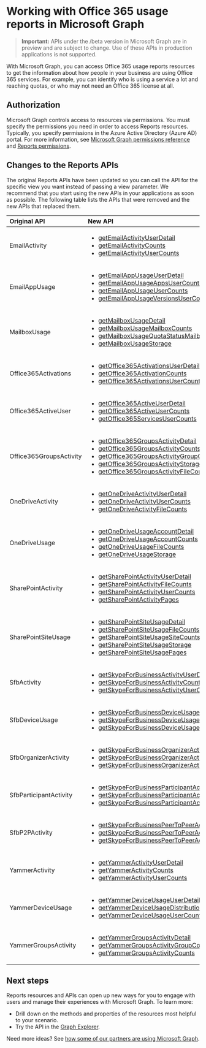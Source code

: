 # Working with Office 365 usage reports in Microsoft Graph

> **Important:** APIs under the /beta version in Microsoft Graph are in preview and are subject to change. Use of these APIs in production applications is not supported.

With Microsoft Graph, you can access Office 365 usage reports resources to get the information about how people in your business are using Office 365 services. For example, you can identify who is using a service a lot and reaching quotas, or who may not need an Office 365 license at all.

## Authorization

Microsoft Graph controls access to resources via permissions. You must specify the permissions you need in order to access Reports resources. Typically, you specify permissions in the Azure Active Directory (Azure AD) portal. For more information, see [Microsoft Graph permissions reference](../concepts/permissions_reference.md) and [Reports permissions](../concepts/permissions_reference.md#reports-permissions).

## Changes to the Reports APIs

The original Reports APIs have been updated so you can call the API for the specific view you want instead of passing a view parameter. We recommend that you start using the new APIs in your applications as soon as possible. The following table lists the APIs that were removed and the new APIs that replaced them.

| Original API            | New API                                  |
| :---------------------- | :--------------------------------------- |
| EmailActivity           | <ul><li>[getEmailActivityUserDetail](../api/reportroot_getemailactivityuserdetail.md)</li><li>[getEmailActivityCounts](../api/reportroot_getemailactivitycounts.md)</li><li>[getEmailActivityUserCounts](../api/reportroot_getemailactivityusercounts.md)</li></ul> |
| EmailAppUsage           | <ul><li>[getEmailAppUsageUserDetail](../api/reportroot_getemailappusageuserdetail.md)</li><li>[getEmailAppUsageAppsUserCounts](../api/reportroot_getemailappusageappsusercounts.md)</li><li>[getEmailAppUsageUserCounts](../api/reportroot_getemailappusageusercounts.md)</li><li>[getEmailAppUsageVersionsUserCounts](../api/reportroot_getemailappusageversionsusercounts.md)</li></ul> |
| MailboxUsage            | <ul><li>[getMailboxUsageDetail](../api/reportroot_getmailboxusagedetail.md)</li><li>[getMailboxUsageMailboxCounts](../api/reportroot_getmailboxusagemailboxcounts.md)</li><li>[getMailboxUsageQuotaStatusMailboxCounts](../api/reportroot_getmailboxusagequotastatusmailboxcounts.md)</li><li>[getMailboxUsageStorage](../api/reportroot_getmailboxusagestorage.md)</li></ul> |
| Office365Activations    | <ul><li>[getOffice365ActivationsUserDetail](../api/reportroot_getoffice365activationsuserdetail.md)</li><li>[getOffice365ActivationCounts](../api/reportroot_getoffice365activationcounts.md)</li><li>[getOffice365ActivationsUserCounts](../api/reportroot_getoffice365activationsusercounts.md)</li></ul> |
| Office365ActiveUser     | <ul><li>[getOffice365ActiveUserDetail](../api/reportroot_getoffice365activeuserdetail.md)</li><li>[getOffice365ActiveUserCounts](../api/reportroot_getoffice365activeusercounts.md)</li><li>[getOffice365ServicesUserCounts](../api/reportroot_getoffice365servicesusercounts.md)</li></ul> |
| Office365GroupsActivity | <ul><li>[getOffice365GroupsActivityDetail](../api/reportroot_getoffice365groupsactivitydetail.md)</li><li>[getOffice365GroupsActivityCounts](../api/reportroot_getoffice365groupsactivitycounts.md)</li><li>[getOffice365GroupsActivityGroupCounts](../api/reportroot_getoffice365groupsactivitygroupcounts.md)</li><li>[getOffice365GroupsActivityStorage](../api/reportroot_getoffice365groupsactivitystorage.md)</li><li>[getOffice365GroupsActivityFileCounts](../api/reportroot_getoffice365groupsactivityfilecounts.md)</li></ul> |
| OneDriveActivity        | <ul><li>[getOneDriveActivityUserDetail](../api/reportroot_getonedriveactivityuserdetail.md)</li><li>[getOneDriveActivityUserCounts](../api/reportroot_getonedriveactivityusercounts.md)</li><li>[getOneDriveActivityFileCounts](../api/reportroot_getonedriveactivityfilecounts.md)</li></ul> |
| OneDriveUsage           | <ul><li>[getOneDriveUsageAccountDetail](../api/reportroot_getonedriveusageaccountdetail.md)</li><li>[getOneDriveUsageAccountCounts](../api/reportroot_getonedriveusageaccountcounts.md)</li><li>[getOneDriveUsageFileCounts](../api/reportroot_getonedriveusagefilecounts.md)</li><li>[getOneDriveUsageStorage](../api/reportroot_getonedriveusagestorage.md)</li></ul> |
| SharePointActivity      | <ul><li>[getSharePointActivityUserDetail](../api/reportroot_getsharepointactivityuserdetail.md)</li><li>[getSharePointActivityFileCounts](../api/reportroot_getsharepointactivityfilecounts.md)</li><li>[getSharePointActivityUserCounts](../api/reportroot_getsharepointactivityusercounts.md)</li><li>[getSharePointActivityPages](../api/reportroot_getsharepointactivitypages.md)</li></ul> |
| SharePointSiteUsage     | <ul><li>[getSharePointSiteUsageDetail](../api/reportroot_getsharepointsiteusagedetail.md)</li><li>[getSharePointSiteUsageFileCounts](../api/reportroot_getsharepointsiteusagefilecounts.md)</li><li>[getSharePointSiteUsageSiteCounts](../api/reportroot_getsharepointsiteusagesitecounts.md)</li><li>[getSharePointSiteUsageStorage](../api/reportroot_getsharepointsiteusagestorage.md)</li><li>[getSharePointSiteUsagePages](../api/reportroot_getsharepointsiteusagepages.md)</li></ul> |
| SfbActivity             | <ul><li>[getSkypeForBusinessActivityUserDetail](../api/reportroot_getskypeforbusinessactivityuserdetail.md)</li><li>[getSkypeForBusinessActivityCounts](../api/reportroot_getskypeforbusinessactivitycounts.md)</li><li>[getSkypeForBusinessActivityUserCounts](../api/reportroot_getskypeforbusinessactivityusercounts.md)</li></ul> |
| SfbDeviceUsage          | <ul><li>[getSkypeForBusinessDeviceUsageUserDetail](../api/reportroot_getskypeforbusinessdeviceusageuserdetail.md)</li><li>[getSkypeForBusinessDeviceUsageDistributionUserCounts](../api/reportroot_getskypeforbusinessdeviceusagedistributionusercounts.md)</li><li>[getSkypeForBusinessDeviceUsageUserCounts](../api/reportroot_getskypeforbusinessdeviceusageusercounts.md)</li></ul> |
| SfbOrganizerActivity    | <ul><li>[getSkypeForBusinessOrganizerActivityCounts](../api/reportroot_getskypeforbusinessorganizeractivitycounts.md)</li><li>[getSkypeForBusinessOrganizerActivityUserCounts](../api/reportroot_getskypeforbusinessorganizeractivityusercounts.md)</li><li>[getSkypeForBusinessOrganizerActivityMinuteCounts](../api/reportroot_getskypeforbusinessorganizeractivityminutecounts.md)</li></ul> |
| SfbParticipantActivity  | <ul><li>[getSkypeForBusinessParticipantActivityCounts](../api/reportroot_getskypeforbusinessparticipantactivitycounts.md)</li><li>[getSkypeForBusinessParticipantActivityUserCounts](../api/reportroot_getskypeforbusinessparticipantactivityusercounts.md)</li><li>[getSkypeForBusinessParticipantActivityMinuteCounts](../api/reportroot_getskypeforbusinessparticipantactivityminutecounts.md)</li></ul> |
| SfbP2PActivity          | <ul><li>[getSkypeForBusinessPeerToPeerActivityCounts](../api/reportroot_getskypeforbusinesspeertopeeractivitycounts.md)</li><li>[getSkypeForBusinessPeerToPeerActivityUserCounts](../api/reportroot_getskypeforbusinesspeertopeeractivityusercounts.md)</li><li>[getSkypeForBusinessPeerToPeerActivityMinuteCounts](../api/reportroot_getskypeforbusinesspeertopeeractivityminutecounts.md)</li></ul> |
| YammerActivity          | <ul><li>[getYammerActivityUserDetail](../api/reportroot_getyammeractivityuserdetail.md)</li><li>[getYammerActivityCounts](../api/reportroot_getyammeractivitycounts.md)</li><li>[getYammerActivityUserCounts](../api/reportroot_getyammeractivityusercounts.md)</li></ul> |
| YammerDeviceUsage       | <ul><li>[getYammerDeviceUsageUserDetail](../api/reportroot_getyammerdeviceusageuserdetail.md)</li><li>[getYammerDeviceUsageDistributionUserCounts](../api/reportroot_getyammerdeviceusagedistributionusercounts.md)</li><li>[getYammerDeviceUsageUserCounts](../api/reportroot_getyammerdeviceusageusercounts.md)</li></ul> |
| YammerGroupsActivity    | <ul><li>[getYammerGroupsActivityDetail](../api/reportroot_getyammergroupsactivitydetail.md)</li><li>[getYammerGroupsActivityGroupCounts](../api/reportroot_getyammergroupsactivitygroupcounts.md)</li><li>[getYammerGroupsActivityCounts](../api/reportroot_getyammergroupsactivitycounts.md)</li></ul> |

## Next steps

Reports resources and APIs can open up new ways for you to engage with users and manage their experiences with Microsoft Graph. To learn more:

- Drill down on the methods and properties of the resources most helpful to your scenario.
- Try the API in the [Graph Explorer](https://developer.microsoft.com/graph/graph-explorer).

Need more ideas? See [how some of our partners are using Microsoft Graph](https://developer.microsoft.com/graph/graph/examples#partners).
